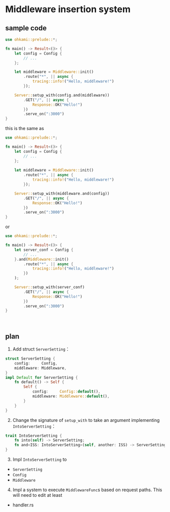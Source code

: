 # Middleware insertion system

## sample code

```rust
use ohkami::prelude::*;

fn main() -> Result<()> {
    let config = Config {
        // ...
    };

    let middleware = Middleware::init()
        .route("*", || async {
            tracing::info!("Hello, middleware!")
        });

    Server::setup_with(config.and(middleware))
        .GET("/", || async {
            Response::OK("Hello!")
        })
        .serve_on(":3000")
}
```

this is the same as

```rust
use ohkami::prelude::*;

fn main() -> Result<()> {
    let config = Config {
        // ...
    };
    
    let middleware = Middleware::init()
        .route("*", || async {
            tracing::info!("Hello, middleware!")
        });

    Server::setup_with(middleware.and(config))
        .GET("/", || async {
            Response::OK("Hello!")
        })
        .serve_on(":3000")
}
```

or 

```rust
use ohkami::prelude::*;

fn main() -> Result<()> {
    let server_conf = Config {
        // ...
    }.and(Middleware::init()
        .route("*", || async {
            tracing::info!("Hello, middleware!")
        })
    );

    Server::setup_with(server_conf)
        .GET("/", || async {
            Response::OK("Hello!")
        })
        .serve_on(":3000")
}
```

<br/>

## plan
1. Add struct `ServerSetting`：
```rust
struct ServerSetting {
    config:     Config,
    middleware: Middleware,
}
impl Default for ServerSetting {
    fn default() -> Self {
        Self {
            config:     Config::default(),
            middleware: Middleware::default(),
        }
    }
}
```
2. Change the signature of `setup_with` to take an argument implementing `IntoServerSetting`：
```rust
trait IntoServerSetting {
    fn into(self) -> ServerSetting;
    fn and<ISS: IntoServerSetting>(self, another: ISS) -> ServerSetting;
}
```
3. Impl `IntoServerSetting` to
- `ServerSetting`
- `Config`
- `Middleware`

4. Impl a system to execute `MiddlewareFunc`s based on request paths. This will need to edit at least
- handler.rs